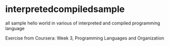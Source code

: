 # interpretedcompiledsample
all sample hello world in various of interpreted and compiled programming language


Exercise from Coursera: Week 3, Programming Languages and Organization